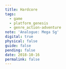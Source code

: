 ```yaml
---
title: Hardcore
tags:
  - game
  - platform_genesis
  - genre_action-adventure
note: 'Analogue: Mega Sg'
digital: true
physical: false
guide: false
pending: false
date: 2018-10-16
permalink: false
---
```

